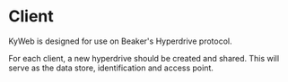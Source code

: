 # Client
KyWeb is designed for use on Beaker's Hyperdrive protocol.

For each client, a new hyperdrive should be created and shared. This will serve as the data store, identification and access point.
<!--stackedit_data:
eyJoaXN0b3J5IjpbMTE1MzAyNzA0XX0=
-->